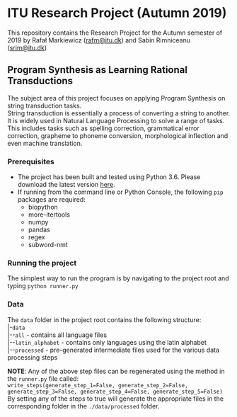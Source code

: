 # ITU Research Project (Autumn 2019)

This repository contains the Research Project for the Autumn semester of 2019 by Rafał Markiewicz (rafm@itu.dk) and Sabin Rimniceanu (srim@itu.dk)

## Program Synthesis as Learning Rational Transductions

The subject area of this project focuses on applying Program Synthesis on string transduction tasks.  
String transduction is essentially a process of converting a string to another. It is widely used in Natural Language Processing to solve a range of tasks. This includes tasks such as spelling correction, grammatical error correction, grapheme to phoneme conversion, morphological inflection and even machine translation.

### Prerequisites

* The project has been built and tested using Python 3.6. Please download the latest version [here](https://www.python.org/downloads/).
* If running from the command line or Python Console, the following `pip` packages are required:
    * biopython
    * more-itertools
    * numpy
    * pandas
    * regex
    * subword-nmt

### Running the project

The simplest way to run the program is by navigating to the project root and typing `python runner.py`

### Data

The `data` folder in the project root contains the following structure:  
|-`data`  
|--`all` - contains all language files  
|--`latin_alphabet` - contains only languages using the latin alphabet  
|--`processed` - pre-generated intermediate files used for the various data processing steps  

**NOTE**: Any of the above step files can be regenerated using the method in the `runner.py` file called:  
`write_steps(generate_step_1=False, generate_step_2=False, generate_step_3=False, generate_step_4=False, generate_step_5=False)`  
By setting any of the steps to true will generate the appropriate files in the corresponding folder in the `./data/processed` folder.